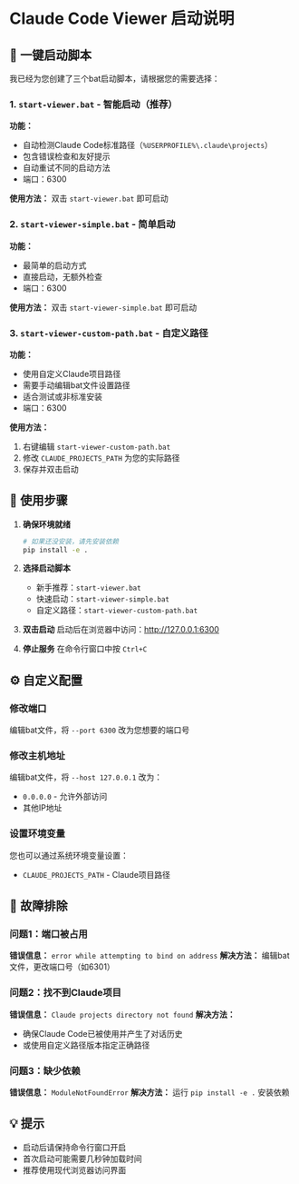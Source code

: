 # Claude Code Viewer 启动说明

## 🚀 一键启动脚本

我已经为您创建了三个bat启动脚本，请根据您的需要选择：

### 1. `start-viewer.bat` - 智能启动（推荐）
**功能：**
- 自动检测Claude Code标准路径（`%USERPROFILE%\.claude\projects`）
- 包含错误检查和友好提示
- 自动重试不同的启动方法
- 端口：6300

**使用方法：**
双击 `start-viewer.bat` 即可启动

### 2. `start-viewer-simple.bat` - 简单启动
**功能：**
- 最简单的启动方式
- 直接启动，无额外检查
- 端口：6300

**使用方法：**
双击 `start-viewer-simple.bat` 即可启动

### 3. `start-viewer-custom-path.bat` - 自定义路径
**功能：**
- 使用自定义Claude项目路径
- 需要手动编辑bat文件设置路径
- 适合测试或非标准安装
- 端口：6300

**使用方法：**
1. 右键编辑 `start-viewer-custom-path.bat`
2. 修改 `CLAUDE_PROJECTS_PATH` 为您的实际路径
3. 保存并双击启动

## 📝 使用步骤

1. **确保环境就绪**
   ```bash
   # 如果还没安装，请先安装依赖
   pip install -e .
   ```

2. **选择启动脚本**
   - 新手推荐：`start-viewer.bat`
   - 快速启动：`start-viewer-simple.bat`
   - 自定义路径：`start-viewer-custom-path.bat`

3. **双击启动**
   启动后在浏览器中访问：http://127.0.0.1:6300

4. **停止服务**
   在命令行窗口中按 `Ctrl+C`

## ⚙️ 自定义配置

### 修改端口
编辑bat文件，将 `--port 6300` 改为您想要的端口号

### 修改主机地址
编辑bat文件，将 `--host 127.0.0.1` 改为：
- `0.0.0.0` - 允许外部访问
- 其他IP地址

### 设置环境变量
您也可以通过系统环境变量设置：
- `CLAUDE_PROJECTS_PATH` - Claude项目路径

## 🔧 故障排除

### 问题1：端口被占用
**错误信息：** `error while attempting to bind on address`
**解决方法：** 编辑bat文件，更改端口号（如6301）

### 问题2：找不到Claude项目
**错误信息：** `Claude projects directory not found`
**解决方法：** 
- 确保Claude Code已被使用并产生了对话历史
- 或使用自定义路径版本指定正确路径

### 问题3：缺少依赖
**错误信息：** `ModuleNotFoundError`
**解决方法：** 运行 `pip install -e .` 安装依赖

## 💡 提示
- 启动后请保持命令行窗口开启
- 首次启动可能需要几秒钟加载时间
- 推荐使用现代浏览器访问界面